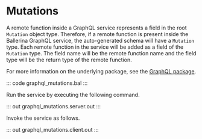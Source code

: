 # Mutations

A remote function inside a GraphQL service represents a field in the root `Mutation` object type. Therefore, if a remote function is present inside the Ballerina GraphQL service, the auto-generated schema will have a `Mutation` type. Each remote function in the service will be added as a field of the `Mutation` type. The field name will be the remote function name and the field type will be the return type of the remote function.

For more information on the underlying package, see the [GraphQL package](https://lib.ballerina.io/ballerina/graphql/latest/).

::: code graphql_mutations.bal :::

Run the service by executing the following command.

::: out graphql_mutations.server.out :::

Invoke the service as follows.

::: out graphql_mutations.client.out :::
